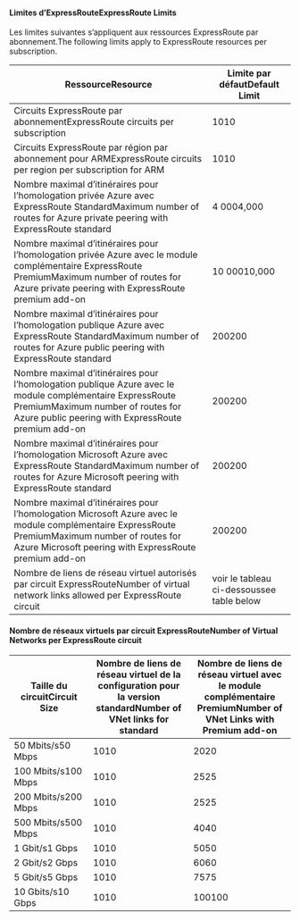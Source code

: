 #### <a name="expressroute-limits"></a><span data-ttu-id="b7ea9-101">Limites d’ExpressRoute</span><span class="sxs-lookup"><span data-stu-id="b7ea9-101">ExpressRoute Limits</span></span>
<span data-ttu-id="b7ea9-102">Les limites suivantes s’appliquent aux ressources ExpressRoute par abonnement.</span><span class="sxs-lookup"><span data-stu-id="b7ea9-102">The following limits apply to ExpressRoute resources per subscription.</span></span>

| <span data-ttu-id="b7ea9-103">Ressource</span><span class="sxs-lookup"><span data-stu-id="b7ea9-103">Resource</span></span> | <span data-ttu-id="b7ea9-104">Limite par défaut</span><span class="sxs-lookup"><span data-stu-id="b7ea9-104">Default Limit</span></span> |
| --- | --- |
| <span data-ttu-id="b7ea9-105">Circuits ExpressRoute par abonnement</span><span class="sxs-lookup"><span data-stu-id="b7ea9-105">ExpressRoute circuits per subscription</span></span> |<span data-ttu-id="b7ea9-106">10</span><span class="sxs-lookup"><span data-stu-id="b7ea9-106">10</span></span> |
| <span data-ttu-id="b7ea9-107">Circuits ExpressRoute par région par abonnement pour ARM</span><span class="sxs-lookup"><span data-stu-id="b7ea9-107">ExpressRoute circuits per region per subscription for ARM</span></span> |<span data-ttu-id="b7ea9-108">10</span><span class="sxs-lookup"><span data-stu-id="b7ea9-108">10</span></span> |
| <span data-ttu-id="b7ea9-109">Nombre maximal d’itinéraires pour l’homologation privée Azure avec ExpressRoute Standard</span><span class="sxs-lookup"><span data-stu-id="b7ea9-109">Maximum number of routes for Azure private peering with ExpressRoute standard</span></span> |<span data-ttu-id="b7ea9-110">4 000</span><span class="sxs-lookup"><span data-stu-id="b7ea9-110">4,000</span></span> |
| <span data-ttu-id="b7ea9-111">Nombre maximal d’itinéraires pour l’homologation privée Azure avec le module complémentaire ExpressRoute Premium</span><span class="sxs-lookup"><span data-stu-id="b7ea9-111">Maximum number of routes for Azure private peering with ExpressRoute premium add-on</span></span> |<span data-ttu-id="b7ea9-112">10 000</span><span class="sxs-lookup"><span data-stu-id="b7ea9-112">10,000</span></span> |
| <span data-ttu-id="b7ea9-113">Nombre maximal d’itinéraires pour l’homologation publique Azure avec ExpressRoute Standard</span><span class="sxs-lookup"><span data-stu-id="b7ea9-113">Maximum number of routes for Azure public peering with ExpressRoute standard</span></span> |<span data-ttu-id="b7ea9-114">200</span><span class="sxs-lookup"><span data-stu-id="b7ea9-114">200</span></span> |
| <span data-ttu-id="b7ea9-115">Nombre maximal d’itinéraires pour l’homologation publique Azure avec le module complémentaire ExpressRoute Premium</span><span class="sxs-lookup"><span data-stu-id="b7ea9-115">Maximum number of routes for Azure public peering with ExpressRoute premium add-on</span></span> |<span data-ttu-id="b7ea9-116">200</span><span class="sxs-lookup"><span data-stu-id="b7ea9-116">200</span></span> |
| <span data-ttu-id="b7ea9-117">Nombre maximal d’itinéraires pour l’homologation Microsoft Azure avec ExpressRoute Standard</span><span class="sxs-lookup"><span data-stu-id="b7ea9-117">Maximum number of routes for Azure Microsoft peering with ExpressRoute standard</span></span> |<span data-ttu-id="b7ea9-118">200</span><span class="sxs-lookup"><span data-stu-id="b7ea9-118">200</span></span> |
| <span data-ttu-id="b7ea9-119">Nombre maximal d’itinéraires pour l’homologation Microsoft Azure avec le module complémentaire ExpressRoute Premium</span><span class="sxs-lookup"><span data-stu-id="b7ea9-119">Maximum number of routes for Azure Microsoft peering with ExpressRoute premium add-on</span></span> |<span data-ttu-id="b7ea9-120">200</span><span class="sxs-lookup"><span data-stu-id="b7ea9-120">200</span></span> |
| <span data-ttu-id="b7ea9-121">Nombre de liens de réseau virtuel autorisés par circuit ExpressRoute</span><span class="sxs-lookup"><span data-stu-id="b7ea9-121">Number of virtual network links allowed per ExpressRoute circuit</span></span> |<span data-ttu-id="b7ea9-122">voir le tableau ci-dessous</span><span class="sxs-lookup"><span data-stu-id="b7ea9-122">see table below</span></span> |

#### <a name="number-of-virtual-networks-per-expressroute-circuit"></a><span data-ttu-id="b7ea9-123">Nombre de réseaux virtuels par circuit ExpressRoute</span><span class="sxs-lookup"><span data-stu-id="b7ea9-123">Number of Virtual Networks per ExpressRoute circuit</span></span>
| <span data-ttu-id="b7ea9-124">**Taille du circuit**</span><span class="sxs-lookup"><span data-stu-id="b7ea9-124">**Circuit Size**</span></span> | <span data-ttu-id="b7ea9-125">**Nombre de liens de réseau virtuel de la configuration pour la version standard**</span><span class="sxs-lookup"><span data-stu-id="b7ea9-125">**Number of VNet links for standard**</span></span> | <span data-ttu-id="b7ea9-126">**Nombre de liens de réseau virtuel avec le module complémentaire Premium**</span><span class="sxs-lookup"><span data-stu-id="b7ea9-126">**Number of VNet Links with Premium add-on**</span></span> |
| --- | --- | --- |
| <span data-ttu-id="b7ea9-127">50 Mbits/s</span><span class="sxs-lookup"><span data-stu-id="b7ea9-127">50 Mbps</span></span> |<span data-ttu-id="b7ea9-128">10</span><span class="sxs-lookup"><span data-stu-id="b7ea9-128">10</span></span> |<span data-ttu-id="b7ea9-129">20</span><span class="sxs-lookup"><span data-stu-id="b7ea9-129">20</span></span> |
| <span data-ttu-id="b7ea9-130">100 Mbits/s</span><span class="sxs-lookup"><span data-stu-id="b7ea9-130">100 Mbps</span></span> |<span data-ttu-id="b7ea9-131">10</span><span class="sxs-lookup"><span data-stu-id="b7ea9-131">10</span></span> |<span data-ttu-id="b7ea9-132">25</span><span class="sxs-lookup"><span data-stu-id="b7ea9-132">25</span></span> |
| <span data-ttu-id="b7ea9-133">200 Mbits/s</span><span class="sxs-lookup"><span data-stu-id="b7ea9-133">200 Mbps</span></span> |<span data-ttu-id="b7ea9-134">10</span><span class="sxs-lookup"><span data-stu-id="b7ea9-134">10</span></span> |<span data-ttu-id="b7ea9-135">25</span><span class="sxs-lookup"><span data-stu-id="b7ea9-135">25</span></span> |
| <span data-ttu-id="b7ea9-136">500 Mbits/s</span><span class="sxs-lookup"><span data-stu-id="b7ea9-136">500 Mbps</span></span> |<span data-ttu-id="b7ea9-137">10</span><span class="sxs-lookup"><span data-stu-id="b7ea9-137">10</span></span> |<span data-ttu-id="b7ea9-138">40</span><span class="sxs-lookup"><span data-stu-id="b7ea9-138">40</span></span> |
| <span data-ttu-id="b7ea9-139">1 Gbit/s</span><span class="sxs-lookup"><span data-stu-id="b7ea9-139">1 Gbps</span></span> |<span data-ttu-id="b7ea9-140">10</span><span class="sxs-lookup"><span data-stu-id="b7ea9-140">10</span></span> |<span data-ttu-id="b7ea9-141">50</span><span class="sxs-lookup"><span data-stu-id="b7ea9-141">50</span></span> |
| <span data-ttu-id="b7ea9-142">2 Gbit/s</span><span class="sxs-lookup"><span data-stu-id="b7ea9-142">2 Gbps</span></span> |<span data-ttu-id="b7ea9-143">10</span><span class="sxs-lookup"><span data-stu-id="b7ea9-143">10</span></span> |<span data-ttu-id="b7ea9-144">60</span><span class="sxs-lookup"><span data-stu-id="b7ea9-144">60</span></span> |
| <span data-ttu-id="b7ea9-145">5 Gbit/s</span><span class="sxs-lookup"><span data-stu-id="b7ea9-145">5 Gbps</span></span> |<span data-ttu-id="b7ea9-146">10</span><span class="sxs-lookup"><span data-stu-id="b7ea9-146">10</span></span> |<span data-ttu-id="b7ea9-147">75</span><span class="sxs-lookup"><span data-stu-id="b7ea9-147">75</span></span> |
| <span data-ttu-id="b7ea9-148">10 Gbits/s</span><span class="sxs-lookup"><span data-stu-id="b7ea9-148">10 Gbps</span></span> |<span data-ttu-id="b7ea9-149">10</span><span class="sxs-lookup"><span data-stu-id="b7ea9-149">10</span></span> |<span data-ttu-id="b7ea9-150">100</span><span class="sxs-lookup"><span data-stu-id="b7ea9-150">100</span></span> |

